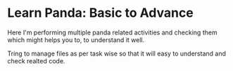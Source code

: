 # Learn Panda: Basic to Advance 

Here I'm performing multiple panda related activities and checking them which might helps you to, to understand it well.

Tring to manage files as per task wise so that it will easy to understand and check realted code.